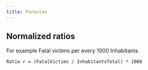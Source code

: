 ```yaml
---
title: Formulas
---
```


## Normalized ratios

For example Fatal victims per every 1000 Inhabitants.

```
Ratio r = (FatalVictims / InhabitantsTotal) * 1000
```
